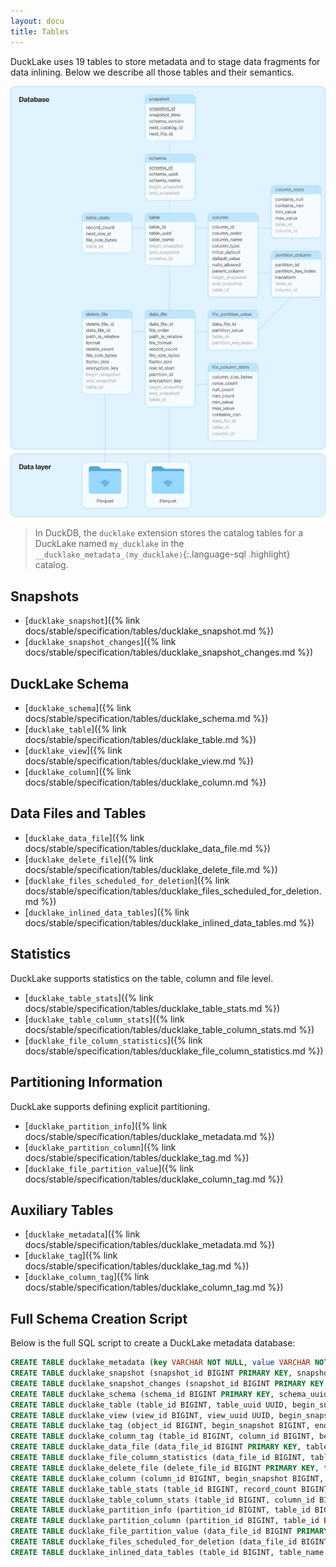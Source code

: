 ```yaml
---
layout: docu
title: Tables
---
```


DuckLake uses 19 tables to store metadata and to stage data fragments for data inlining. Below we describe all those tables and their semantics.

![DuckLake schema](/images/manifesto/ducklake-schema-1.png)

> In DuckDB, the `ducklake` extension stores the catalog tables for a DuckLake named `my_ducklake` in the `__ducklake_metadata_⟨my_ducklake⟩`{:.language-sql .highlight} catalog.

## Snapshots

* [`ducklake_snapshot`]({% link docs/stable/specification/tables/ducklake_snapshot.md %})
* [`ducklake_snapshot_changes`]({% link docs/stable/specification/tables/ducklake_snapshot_changes.md %})

## DuckLake Schema

* [`ducklake_schema`]({% link docs/stable/specification/tables/ducklake_schema.md %})
* [`ducklake_table`]({% link docs/stable/specification/tables/ducklake_table.md %})
* [`ducklake_view`]({% link docs/stable/specification/tables/ducklake_view.md %})
* [`ducklake_column`]({% link docs/stable/specification/tables/ducklake_column.md %})

## Data Files and Tables

* [`ducklake_data_file`]({% link docs/stable/specification/tables/ducklake_data_file.md %})
* [`ducklake_delete_file`]({% link docs/stable/specification/tables/ducklake_delete_file.md %})
* [`ducklake_files_scheduled_for_deletion`]({% link docs/stable/specification/tables/ducklake_files_scheduled_for_deletion.md %})
* [`ducklake_inlined_data_tables`]({% link docs/stable/specification/tables/ducklake_inlined_data_tables.md %})

## Statistics

DuckLake supports statistics on the table, column and file level.

* [`ducklake_table_stats`]({% link docs/stable/specification/tables/ducklake_table_stats.md %})
* [`ducklake_table_column_stats`]({% link docs/stable/specification/tables/ducklake_table_column_stats.md %})
* [`ducklake_file_column_statistics`]({% link docs/stable/specification/tables/ducklake_file_column_statistics.md %})

## Partitioning Information

DuckLake supports defining explicit partitioning.

* [`ducklake_partition_info`]({% link docs/stable/specification/tables/ducklake_metadata.md %})
* [`ducklake_partition_column`]({% link docs/stable/specification/tables/ducklake_tag.md %})
* [`ducklake_file_partition_value`]({% link docs/stable/specification/tables/ducklake_column_tag.md %})

## Auxiliary Tables

* [`ducklake_metadata`]({% link docs/stable/specification/tables/ducklake_metadata.md %})
* [`ducklake_tag`]({% link docs/stable/specification/tables/ducklake_tag.md %})
* [`ducklake_column_tag`]({% link docs/stable/specification/tables/ducklake_column_tag.md %})

## Full Schema Creation Script

Below is the full SQL script to create a DuckLake metadata database:

```sql
CREATE TABLE ducklake_metadata (key VARCHAR NOT NULL, value VARCHAR NOT NULL);
CREATE TABLE ducklake_snapshot (snapshot_id BIGINT PRIMARY KEY, snapshot_time TIMESTAMPTZ, schema_version BIGINT, next_catalog_id BIGINT, next_file_id BIGINT);
CREATE TABLE ducklake_snapshot_changes (snapshot_id BIGINT PRIMARY KEY, changes_made VARCHAR);
CREATE TABLE ducklake_schema (schema_id BIGINT PRIMARY KEY, schema_uuid UUID, begin_snapshot BIGINT, end_snapshot BIGINT, schema_name VARCHAR);
CREATE TABLE ducklake_table (table_id BIGINT, table_uuid UUID, begin_snapshot BIGINT, end_snapshot BIGINT, schema_id BIGINT, table_name VARCHAR);
CREATE TABLE ducklake_view (view_id BIGINT, view_uuid UUID, begin_snapshot BIGINT, end_snapshot BIGINT, schema_id BIGINT, view_name VARCHAR, dialect VARCHAR, sql VARCHAR, column_aliases VARCHAR);
CREATE TABLE ducklake_tag (object_id BIGINT, begin_snapshot BIGINT, end_snapshot BIGINT, key VARCHAR, value VARCHAR);
CREATE TABLE ducklake_column_tag (table_id BIGINT, column_id BIGINT, begin_snapshot BIGINT, end_snapshot BIGINT, key VARCHAR, value VARCHAR);
CREATE TABLE ducklake_data_file (data_file_id BIGINT PRIMARY KEY, table_id BIGINT, begin_snapshot BIGINT, end_snapshot BIGINT, file_order BIGINT, path VARCHAR, path_is_relative BOOLEAN, file_format VARCHAR, record_count BIGINT, file_size_bytes BIGINT, footer_size BIGINT, row_id_start BIGINT, partition_id BIGINT, encryption_key VARCHAR, partial_file_info VARCHAR);
CREATE TABLE ducklake_file_column_statistics (data_file_id BIGINT, table_id BIGINT, column_id BIGINT, column_size_bytes BIGINT, value_count BIGINT, null_count BIGINT, min_value VARCHAR, max_value VARCHAR, contains_nan BOOLEAN);
CREATE TABLE ducklake_delete_file (delete_file_id BIGINT PRIMARY KEY, table_id BIGINT, begin_snapshot BIGINT, end_snapshot BIGINT, data_file_id BIGINT, path VARCHAR, path_is_relative BOOLEAN, format VARCHAR, delete_count BIGINT, file_size_bytes BIGINT, footer_size BIGINT, encryption_key VARCHAR);
CREATE TABLE ducklake_column (column_id BIGINT, begin_snapshot BIGINT, end_snapshot BIGINT, table_id BIGINT, column_order BIGINT, column_name VARCHAR, column_type VARCHAR, initial_default VARCHAR, default_value VARCHAR, nulls_allowed BOOLEAN, parent_column BIGINT);
CREATE TABLE ducklake_table_stats (table_id BIGINT, record_count BIGINT, next_row_id BIGINT, file_size_bytes BIGINT);
CREATE TABLE ducklake_table_column_stats (table_id BIGINT, column_id BIGINT, contains_null BOOLEAN, contains_nan BOOLEAN, min_value VARCHAR, max_value VARCHAR);
CREATE TABLE ducklake_partition_info (partition_id BIGINT, table_id BIGINT, begin_snapshot BIGINT, end_snapshot BIGINT);
CREATE TABLE ducklake_partition_column (partition_id BIGINT, table_id BIGINT, partition_key_index BIGINT, column_id BIGINT, transform VARCHAR);
CREATE TABLE ducklake_file_partition_value (data_file_id BIGINT PRIMARY KEY, table_id BIGINT, partition_key_index BIGINT, partition_value VARCHAR);
CREATE TABLE ducklake_files_scheduled_for_deletion (data_file_id BIGINT, path VARCHAR, path_is_relative BOOLEAN, schedule_start TIMESTAMPTZ);
CREATE TABLE ducklake_inlined_data_tables (table_id BIGINT, table_name VARCHAR, schema_snapshot BIGINT);
```

